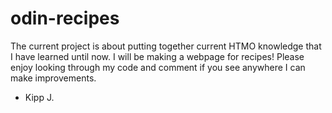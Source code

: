 # odin-recipes

The current project is about putting together current HTMO knowledge that I have learned until now. I will be making a webpage for recipes! Please enjoy looking through my code and comment if you see anywhere I can make improvements.

- Kipp J.
